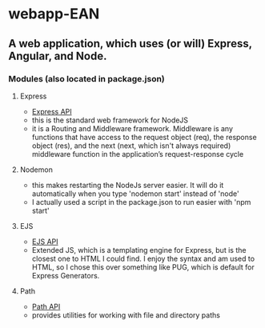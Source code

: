 # webapp-EAN
## A web application, which uses (or will) Express, Angular, and Node.

### Modules (also located in package.json)
1.  Express <br>
    * [Express API](https://expressjs.com/en/4x/api.html)
    * this is the standard web framework for NodeJS <br>
    * it is a Routing and Middleware framework.  Middleware is any functions that have access to the request object (req), the response object (res), and the next (next, which isn't always required) middleware function in the application’s request-response cycle

2. Nodemon <br>
    * this makes restarting the NodeJs server easier.  It will do it automatically when you type 'nodemon start' instead of 'node' <br>
    * I actually used a script in the package.json to run easier with 'npm start'

3. EJS <br>
    * [EJS API](https://www.npmjs.com/package/ejs)
    * Extended JS, which is a templating engine for Express, but is the closest one to HTML I could find.  I enjoy the syntax and am used to HTML, so I chose this over something like PUG, which is default for Express Generators. <br>

4. Path <br>
    * [Path API](https://nodejs.org/docs/latest/api/path.html)
    * provides utilities for working with file and directory paths <br>
